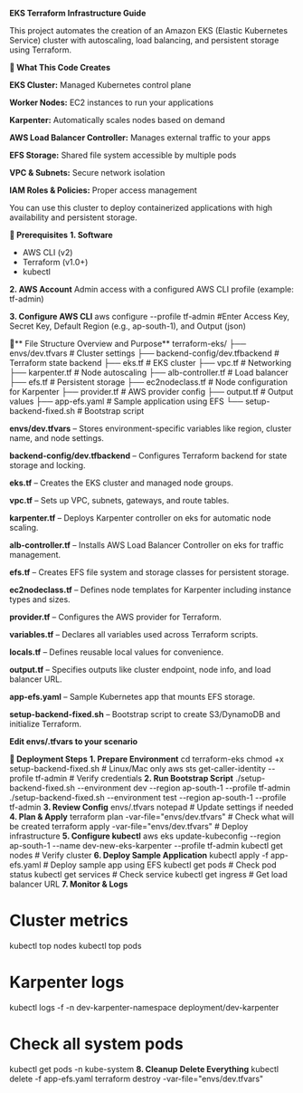**EKS Terraform Infrastructure Guide**

This project automates the creation of an Amazon EKS (Elastic Kubernetes Service) cluster with autoscaling, load balancing, and persistent storage using Terraform.

**📌 What This Code Creates**

**EKS Cluster:** Managed Kubernetes control plane

**Worker Nodes:** EC2 instances to run your applications

**Karpenter:** Automatically scales nodes based on demand

**AWS Load Balancer Controller:** Manages external traffic to your apps

**EFS Storage:** Shared file system accessible by multiple pods

**VPC & Subnets:** Secure network isolation

**IAM Roles & Policies:** Proper access management

You can use this cluster to deploy containerized applications with high availability and persistent storage.

**🔧 Prerequisites**
**1. Software**
- AWS CLI (v2)
- Terraform (v1.0+)
- kubectl
  
**2. AWS Account**
Admin access with a configured AWS CLI profile (example: tf-admin)

**3. Configure AWS CLI**
aws configure --profile tf-admin
#Enter Access Key, Secret Key, Default Region (e.g., ap-south-1), and Output (json)

📁** File Structure Overview and Purpose**
terraform-eks/
├── envs/dev.tfvars          # Cluster settings
├── backend-config/dev.tfbackend  # Terraform state backend
├── eks.tf                   # EKS cluster
├── vpc.tf                   # Networking
├── karpenter.tf             # Node autoscaling
├── alb-controller.tf        # Load balancer
├── efs.tf                   # Persistent storage
├── ec2nodeclass.tf          # Node configuration for Karpenter
├── provider.tf              # AWS provider config
├── output.tf                # Output values
├── app-efs.yaml             # Sample application using EFS
└── setup-backend-fixed.sh   # Bootstrap script

**envs/dev.tfvars** – Stores environment-specific variables like region, cluster name, and node settings.

**backend-config/dev.tfbackend** – Configures Terraform backend for state storage and locking.

**eks.tf** – Creates the EKS cluster and managed node groups.

**vpc.tf** – Sets up VPC, subnets, gateways, and route tables.

**karpenter.tf** – Deploys Karpenter controller on eks for automatic node scaling.

**alb-controller.tf** – Installs AWS Load Balancer Controller on eks for traffic management.

**efs.tf** – Creates EFS file system and storage classes for persistent storage.

**ec2nodeclass.tf** – Defines node templates for Karpenter including instance types and sizes.

**provider.tf** – Configures the AWS provider for Terraform.

**variables.tf** – Declares all variables used across Terraform scripts.

**locals.tf** – Defines reusable local values for convenience.

**output.tf** – Specifies outputs like cluster endpoint, node info, and load balancer URL.

**app-efs.yaml** – Sample Kubernetes app that mounts EFS storage.

**setup-backend-fixed.sh** – Bootstrap script to create S3/DynamoDB and initialize Terraform.

**Edit envs/.tfvars to your scenario**

**🚀 Deployment Steps**
**1. Prepare Environment**
cd terraform-eks
chmod +x setup-backend-fixed.sh  # Linux/Mac only
aws sts get-caller-identity --profile tf-admin  # Verify credentials
**2. Run Bootstrap Script**
./setup-backend-fixed.sh --environment dev --region ap-south-1 --profile tf-admin
./setup-backend-fixed.sh --environment test --region ap-south-1 --profile tf-admin
**3. Review Config**
envs/.tfvars notepad # Update settings if needed
**4. Plan & Apply**
terraform plan -var-file="envs/dev.tfvars"  # Check what will be created
terraform apply -var-file="envs/dev.tfvars" # Deploy infrastructure
**5. Configure kubectl**
aws eks update-kubeconfig --region ap-south-1 --name dev-new-eks-karpenter --profile tf-admin
kubectl get nodes  # Verify cluster
**6. Deploy Sample Application**
kubectl apply -f app-efs.yaml  # Deploy sample app using EFS
kubectl get pods                # Check pod status
kubectl get services            # Check service
kubectl get ingress             # Get load balancer URL
**7. Monitor & Logs**
# Cluster metrics
kubectl top nodes
kubectl top pods

# Karpenter logs
kubectl logs -f -n dev-karpenter-namespace deployment/dev-karpenter

# Check all system pods
kubectl get pods -n kube-system
**8. Cleanup**
**Delete Everything**
kubectl delete -f app-efs.yaml
terraform destroy -var-file="envs/dev.tfvars"
